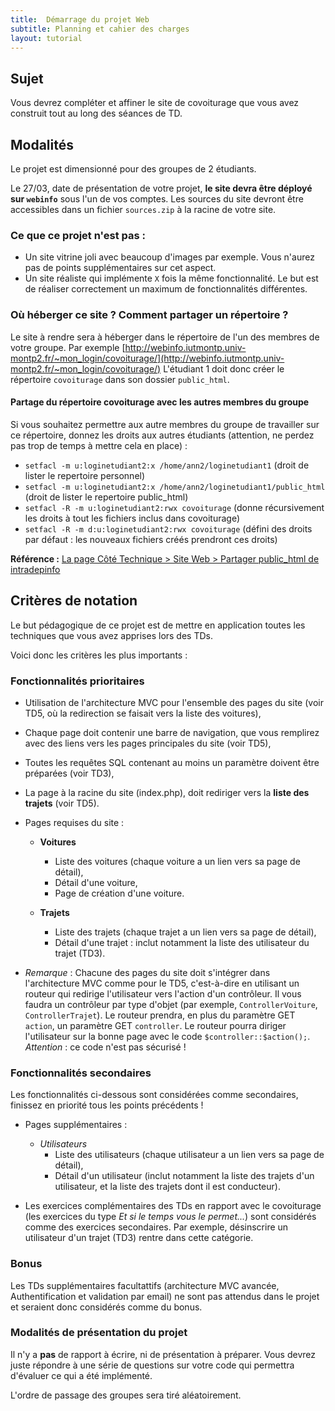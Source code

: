 ```yaml
---
title:  Démarrage du projet Web
subtitle: Planning et cahier des charges 
layout: tutorial
---
```


## Sujet

Vous devrez compléter et affiner le site de covoiturage que vous avez construit 
tout au long des séances de TD.

## Modalités

Le projet est dimensionné pour des groupes de 2 étudiants.

Le 27/03, date de présentation de votre projet, **le site devra être déployé sur `webinfo`** sous l'un
de vos comptes. Les sources du site devront être accessibles dans un fichier
`sources.zip` à la racine de votre site.

### Ce que ce projet n'est pas :

* Un site vitrine joli avec beaucoup d'images par exemple. Vous n'aurez pas de
  points supplémentaires sur cet aspect.
* Un site réaliste qui implémente `X` fois la même fonctionnalité. Le but est
  de réaliser correctement un maximum de fonctionnalités différentes.

### Où héberger ce site ? Comment partager un répertoire ?

Le site à rendre sera à héberger dans le répertoire de l'un des membres de votre groupe. 
Par exemple [http://webinfo.iutmontp.univ-montp2.fr/~mon_login/covoiturage/](http://webinfo.iutmontp.univ-montp2.fr/~mon_login/covoiturage/)
L'étudiant 1 doit donc créer le répertoire `covoiturage` dans son dossier `public_html`.

#### Partage du répertoire covoiturage avec les autres membres du groupe
Si vous souhaitez permettre aux autre membres du groupe de travailler sur ce répertoire, donnez les droits aux autres étudiants (attention, ne perdez pas trop de temps à mettre cela en place) :

* `setfacl -m u:loginetudiant2:x /home/ann2/loginetudiant1` (droit de
     lister le repertoire personnel)
* `setfacl -m u:loginetudiant2:x /home/ann2/loginetudiant1/public_html` (droit de
     lister le repertoire public_html)
* `setfacl -R -m u:loginetudiant2:rwx covoiturage` (donne récursivement les droits
à tout les fichiers inclus dans covoiturage)
* `setfacl -R -m d:u:loginetudiant2:rwx covoiturage` (défini des droits par
défaut : les nouveaux fichiers créés prendront ces droits)

**Référence :**
  [La page Côté Technique > Site Web > Partager public_html de intradepinfo](https://iutdepinfo.iutmontp.univ-montp2.fr/index.php/cote-technique/site-web/partager-publichtml)

## Critères de notation

Le but pédagogique de ce projet est de mettre en application toutes les
techniques que vous avez apprises lors des TDs.

Voici donc les critères les plus importants :

### Fonctionnalités prioritaires
* Utilisation de l'architecture MVC pour l'ensemble des pages du site (voir TD5, où la redirection se faisait vers la liste des voitures),
* Chaque page doit contenir une barre de navigation, que vous remplirez avec des liens vers les pages principales du site (voir TD5),
* Toutes les requêtes SQL contenant au moins un paramètre doivent être préparées (voir TD3),
* La page à la racine du site (index.php), doit rediriger vers la **liste des trajets** (voir TD5).

* Pages requises du site :

    * **Voitures**
        * Liste des voitures (chaque voiture a un lien vers sa page de détail),
        * Détail d'une voiture,
        * Page de création d'une voiture.


    * **Trajets**
        * Liste des trajets (chaque trajet a un lien vers sa page de détail),
        * Détail d'une trajet : inclut notamment la liste des utilisateur du trajet (TD3).

* *Remarque* :  Chacune des pages du site doit s'intégrer dans l'architecture MVC comme pour le TD5, c'est-à-dire en utilisant un routeur qui redirige l'utilisateur vers l'action d'un contrôleur. Il vous faudra un contrôleur par type d'objet (par exemple, `ControllerVoiture`, `ControllerTrajet`).
Le routeur prendra, en plus du paramètre GET `action`, un paramètre GET `controller`. Le routeur pourra diriger l'utilisateur sur la bonne page avec le code `$controller::$action();`. *Attention* : ce code n'est pas sécurisé !

### Fonctionnalités secondaires
Les fonctionnalités ci-dessous sont considérées comme secondaires, finissez en priorité tous les points précédents !

* Pages supplémentaires :
    * *Utilisateurs*
        * Liste des utilisateurs (chaque utilisateur a un lien vers sa page de détail),
        * Détail d'un utilisateur (inclut notamment la liste des trajets d'un utilisateur, et la liste des trajets dont il est conducteur).

* Les exercices complémentaires des TDs en rapport avec le covoiturage (les exercices du type *Et si le temps vous le permet...*) sont considérés comme des exercices secondaires. Par exemple, désinscrire un utilisateur d'un trajet (TD3) rentre dans cette catégorie.

### Bonus
Les TDs supplémentaires facultattifs (architecture MVC avancée, Authentification et validation par email) ne sont pas attendus dans le projet et seraient donc considérés comme du bonus.

### Modalités de présentation du projet
Il n'y a **pas** de rapport à écrire, ni de présentation à préparer. Vous devrez
juste répondre à une série de questions sur votre code qui permettra
d'évaluer ce qui a été implémenté.

L'ordre de passage des groupes sera tiré aléatoirement.
